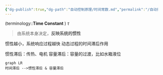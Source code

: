 ```yaml
---
{"dg-publish":true,"dg-path":"自动控制原理/时间常数.md","permalink":"/自动控制原理/时间常数/","dgPassFrontmatter":true,"noteIcon":"","created":"2024-05-21T15:20:28.342+08:00","updated":"2024-10-04T14:53:25.779+08:00"}
---
```


(terminology::**Time Constant**  ) $\tau$
>由系统本身决定，**反映系统的惯性**

惯性越小，系统响应过程越快
动态过程的时间滞后作用

惯性滞后：传热、电机
容量滞后：容量的过渡，比如水箱液位

```mermaid
graph LR
时间滞后 -->惯性滞后 & 容量滞后
```

